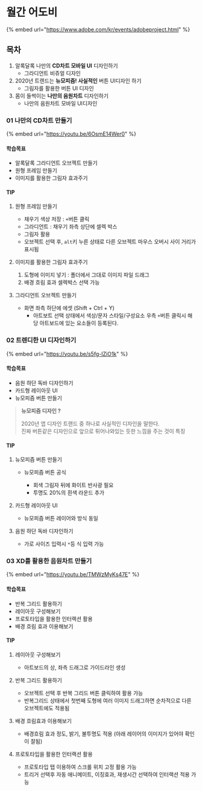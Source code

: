 # 월간 어도비

{% embed url="https://www.adobe.com/kr/events/adobeproject.html" %}

## 목차

1. 알록달록 나만의 **CD차트 모바일 UI** 디자인하기
   * 그라디언트 비쥬얼 디자인
2. 2020년 트렌드는 **뉴모피즘! 사실적인** 버튼 UI디자인 하기
   * 그림자를 활용한 버튼 UI 디자인
3. 몸이 들썩이는 **나만의 음원차트** 디자인하기
   * 나만의 음원차트 모바일 UI디자인

### 01 나만의 CD차트 만들기

{% embed url="https://youtu.be/6OsmE14Wer0" %}

#### 학습목표

* 알록달록 그라디언트 오브젝트 만들기
* 원형 프레임 만들기
* 이미지를 활용한 그림자 효과주기

#### TIP

1. 원형 프레임 만들기

   * 채우기 색상 저장 : `+`버튼 클릭
   * 그라디언트 : 채우기 좌측 상단에 셀렉 박스
   * 그림자 활용
   * 오브젝트 선택 후, `alt`키 누른 상태로 다른 오브젝트 마우스 오버시 사이 거리가 표시됨

2. 이미지를 활용한 그림자 효과주기

   1. 도형에 이미지 넣기 : 폴더에서 그대로 이미지 파일 드래그
   2. 배경 흐림 효과 셀렉박스 선택 가능

3. 그라디언트 오브젝트 만들기
   * 화면 좌측 하단에 에셋 \(Shift + Ctrl + Y\)
     *  아트보트 선택 상태에서  색상/문자 스타일/구성요소 우측 `+`버튼 클릭시 해당 아트보드에 있는 요소들이 등록된다.



### 02 트렌디한 UI 디자인하기

{% embed url="https://youtu.be/s5fg-IZiO1k" %}

#### 학습목표

* 음원 하단 독바 디자인하기
* 카드형 레이아웃 UI
* 뉴모피즘 버튼 만들기

> **뉴모피즘 디자인 ?**
>
> 2020년 앱 디자인 트랜드 중 하나로 사실적인 디자인을 말한다.   
> 진짜 버튼같은 디자인으로 앞으로 튀어나와있는 듯한 느낌을 주는 것이 특징

#### TIP

1. 뉴모피즘 버튼 만들기
   * 뉴모피즘 버튼 공식

     * 회색 그림자 뒤에 화이트 반사광 필요
     * 투명도 20%의 흰색 라운드 추가
2. 카드형 레이아웃 UI

   * 뉴모피즘 버튼 레이어와 방식 동일

3. 음원 하단 독바 디자인하기
   * 가로 사이즈 입력시 `*`등 식 입력 가능



### 03 XD를 활용한 음원차트 만들기

{% embed url="https://youtu.be/TMWzMyKs47E" %}

#### 학습목표

* 반복 그리드 활용하기
* 레이아웃 구성해보기
* 프로토타입을 활용한 인터랙션 활용
* 배경 흐림 효과 이용해보기

#### TIP

1. 레이아웃 구성해보기

   * 아트보드의 상, 좌측 드래그로 가이드라인 생성

2. 반복 그리드 활용하기

   * 오브젝트 선택 후 반복 그리드 버튼 클릭하여 활용 가능
   * 반복그리드 상태에서 첫번째 도형에 여러 이미지 드래그하면  순차적으로 다른 오브젝트에도 적용됨

3. 배경 흐림효과 이용해보기

   * 배경흐림 효과 정도, 밝기, 불투명도 적용  \(아래 레이어의 이미지가 있어야 확인이 잘됨\)

4. 프로토타입을 활용한 인터랙션 활용
   * 프로토타입 탭 이용하여 스크롤 위치 고정 활용 가능
   * 트리거 선택후  자동 애니메이트, 이징효과, 재생시간 선택하여 인터랙션 적용 가능

